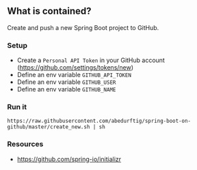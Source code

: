 ## What is contained?

Create and push a new Spring Boot project to GitHub.

### Setup

- Create a `Personal API Token` in your GitHub account (https://github.com/settings/tokens/new)
- Define an env variable `GITHUB_API_TOKEN`
- Define an env variable `GITHUB_USER`
- Define an env variable `GITHUB_NAME`

### Run it

```
https://raw.githubusercontent.com/abedurftig/spring-boot-on-github/master/create_new.sh | sh
```

### Resources

- https://github.com/spring-io/initializr
